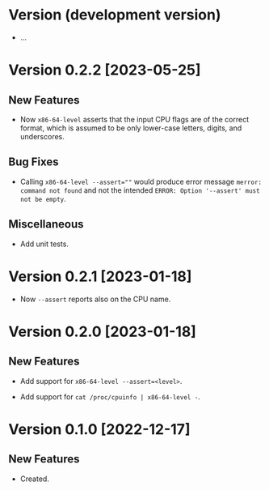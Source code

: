 # Version (development version)

 * ...


# Version 0.2.2 [2023-05-25]

## New Features

 * Now `x86-64-level` asserts that the input CPU flags are of the
   correct format, which is assumed to be only lower-case letters,
   digits, and underscores.

## Bug Fixes

 * Calling `x86-64-level --assert=""` would produce error message
   `merror: command not found` and not the intended `ERROR: Option
   '--assert' must not be empty`.

## Miscellaneous

 * Add unit tests.


# Version 0.2.1 [2023-01-18]

 * Now `--assert` reports also on the CPU name.
 

# Version 0.2.0 [2023-01-18]

## New Features

 * Add support for `x86-64-level --assert=<level>`.
 
 * Add support for `cat /proc/cpuinfo | x86-64-level -`.


# Version 0.1.0 [2022-12-17]

## New Features

 * Created.

